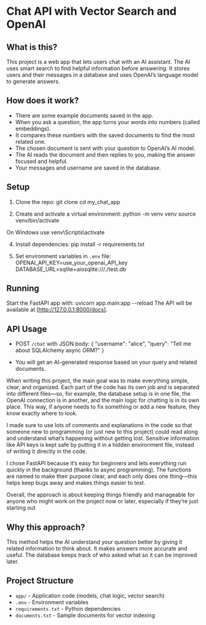 # Chat API with Vector Search and OpenAI

## What is this?

This project is a web app that lets users chat with an AI assistant. The AI uses smart search to find helpful information before answering. It stores users and their messages in a database and uses OpenAI’s language model to generate answers.

## How does it work?

- There are some example documents saved in the app.
- When you ask a question, the app turns your words into numbers (called embeddings).
- It compares these numbers with the saved documents to find the most related one.
- The chosen document is sent with your question to OpenAI’s AI model.
- The AI reads the document and then replies to you, making the answer focused and helpful.
- Your messages and username are saved in the database.

## Setup
1. Clone the repo:
git clone <repo-url>
cd my_chat_app

2. Create and activate a virtual environment:
python -m venv venv
source venv/bin/activate

On Windows use 
venv\Scripts\activate

4. Install dependencies:
pip install -r requirements.txt

5. Set environment variables in `.env` file:
OPENAI_API_KEY=use_your_openai_API_key
DATABASE_URL=sqlite+aiosqlite:///./test.db

## Running
Start the FastAPI app with:   uvicorn app.main:app --reload
The API will be available at [http://127.0.0.1:8000/docs].

## API Usage

- POST `/chat` with JSON body:
{
"username": "alice",
"query": "Tell me about SQLAlchemy async ORM?"
}

- You will get an AI-generated response based on your query and related documents.

When writing this project, the main goal was to make everything simple, clear, and organized. Each part of the code has its own job and is separated into different files—so, for example, the database setup is in one file, the OpenAI connection is in another, and the main logic for chatting is in its own place. This way, if anyone needs to fix something or add a new feature, they know exactly where to look.

I made sure to use lots of comments and explanations in the code so that someone new to programming (or just new to this project) could read along and understand what’s happening without getting lost. Sensitive information like API keys is kept safe by putting it in a hidden environment file, instead of writing it directly in the code.

I chose FastAPI because it’s easy for beginners and lets everything run quickly in the background (thanks to async programming). The functions are named to make their purpose clear, and each only does one thing—this helps keep bugs away and makes things easier to test.

Overall, the approach is about keeping things friendly and manageable for anyone who might work on the project now or later, especially if they’re just starting out

## Why this approach?

This method helps the AI understand your question better by giving it related information to think about. It makes answers more accurate and useful. The database keeps track of who asked what so it can be improved later.


## Project Structure

- `app/` - Application code (models, chat logic, vector search)
- `.env` - Environment variables
- `requirements.txt` - Python dependencies
- `documents.txt` - Sample documents for vector indexing
